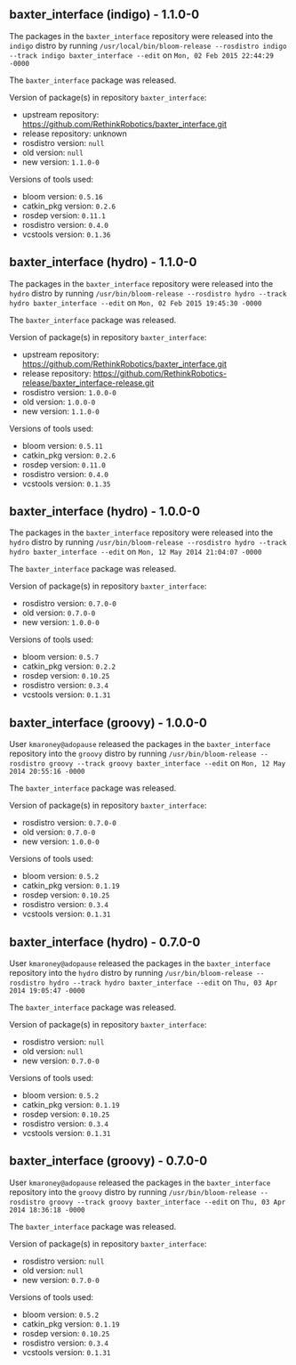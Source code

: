 ## baxter_interface (indigo) - 1.1.0-0

The packages in the `baxter_interface` repository were released into the `indigo` distro by running `/usr/local/bin/bloom-release --rosdistro indigo --track indigo baxter_interface --edit` on `Mon, 02 Feb 2015 22:44:29 -0000`

The `baxter_interface` package was released.

Version of package(s) in repository `baxter_interface`:
- upstream repository: https://github.com/RethinkRobotics/baxter_interface.git
- release repository: unknown
- rosdistro version: `null`
- old version: `null`
- new version: `1.1.0-0`

Versions of tools used:
- bloom version: `0.5.16`
- catkin_pkg version: `0.2.6`
- rosdep version: `0.11.1`
- rosdistro version: `0.4.0`
- vcstools version: `0.1.36`


## baxter_interface (hydro) - 1.1.0-0

The packages in the `baxter_interface` repository were released into the `hydro` distro by running `/usr/bin/bloom-release --rosdistro hydro --track hydro baxter_interface --edit` on `Mon, 02 Feb 2015 19:45:30 -0000`

The `baxter_interface` package was released.

Version of package(s) in repository `baxter_interface`:
- upstream repository: https://github.com/RethinkRobotics/baxter_interface.git
- release repository: https://github.com/RethinkRobotics-release/baxter_interface-release.git
- rosdistro version: `1.0.0-0`
- old version: `1.0.0-0`
- new version: `1.1.0-0`

Versions of tools used:
- bloom version: `0.5.11`
- catkin_pkg version: `0.2.6`
- rosdep version: `0.11.0`
- rosdistro version: `0.4.0`
- vcstools version: `0.1.35`


## baxter_interface (hydro) - 1.0.0-0

The packages in the `baxter_interface` repository were released into the `hydro` distro by running `/usr/bin/bloom-release --rosdistro hydro --track hydro baxter_interface --edit` on `Mon, 12 May 2014 21:04:07 -0000`

The `baxter_interface` package was released.

Version of package(s) in repository `baxter_interface`:
- rosdistro version: `0.7.0-0`
- old version: `0.7.0-0`
- new version: `1.0.0-0`

Versions of tools used:
- bloom version: `0.5.7`
- catkin_pkg version: `0.2.2`
- rosdep version: `0.10.25`
- rosdistro version: `0.3.4`
- vcstools version: `0.1.31`


## baxter_interface (groovy) - 1.0.0-0

User `kmaroney@adopause` released the packages in the `baxter_interface` repository into the `groovy` distro by running `/usr/bin/bloom-release --rosdistro groovy --track groovy baxter_interface --edit` on `Mon, 12 May 2014 20:55:16 -0000`

The `baxter_interface` package was released.

Version of package(s) in repository `baxter_interface`:
- rosdistro version: `0.7.0-0`
- old version: `0.7.0-0`
- new version: `1.0.0-0`

Versions of tools used:
- bloom version: `0.5.2`
- catkin_pkg version: `0.1.19`
- rosdep version: `0.10.25`
- rosdistro version: `0.3.4`
- vcstools version: `0.1.31`


## baxter_interface (hydro) - 0.7.0-0

User `kmaroney@adopause` released the packages in the `baxter_interface` repository into the `hydro` distro by running `/usr/bin/bloom-release --rosdistro hydro --track hydro baxter_interface --edit` on `Thu, 03 Apr 2014 19:05:47 -0000`

The `baxter_interface` package was released.

Version of package(s) in repository `baxter_interface`:
- rosdistro version: `null`
- old version: `null`
- new version: `0.7.0-0`

Versions of tools used:
- bloom version: `0.5.2`
- catkin_pkg version: `0.1.19`
- rosdep version: `0.10.25`
- rosdistro version: `0.3.4`
- vcstools version: `0.1.31`


## baxter_interface (groovy) - 0.7.0-0

User `kmaroney@adopause` released the packages in the `baxter_interface` repository into the `groovy` distro by running `/usr/bin/bloom-release --rosdistro groovy --track groovy baxter_interface --edit` on `Thu, 03 Apr 2014 18:36:18 -0000`

The `baxter_interface` package was released.

Version of package(s) in repository `baxter_interface`:
- rosdistro version: `null`
- old version: `null`
- new version: `0.7.0-0`

Versions of tools used:
- bloom version: `0.5.2`
- catkin_pkg version: `0.1.19`
- rosdep version: `0.10.25`
- rosdistro version: `0.3.4`
- vcstools version: `0.1.31`



